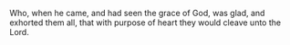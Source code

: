Who, when he came, and had seen the grace of God, was glad, and exhorted them all, that with purpose of heart they would cleave unto the Lord.
